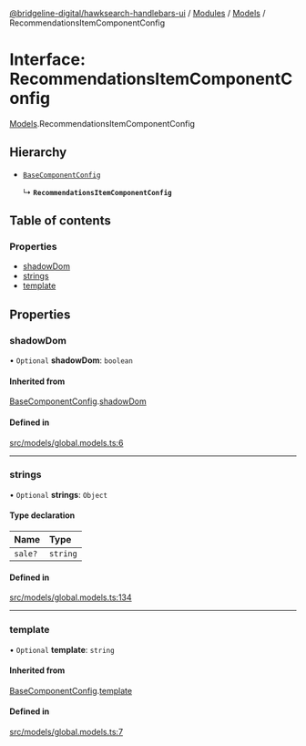 [@bridgeline-digital/hawksearch-handlebars-ui](../README.md) / [Modules](../modules.md) / [Models](../modules/Models.md) / RecommendationsItemComponentConfig

# Interface: RecommendationsItemComponentConfig

[Models](../modules/Models.md).RecommendationsItemComponentConfig

## Hierarchy

- [`BaseComponentConfig`](Models.BaseComponentConfig.md)

  ↳ **`RecommendationsItemComponentConfig`**

## Table of contents

### Properties

- [shadowDom](Models.RecommendationsItemComponentConfig.md#shadowdom)
- [strings](Models.RecommendationsItemComponentConfig.md#strings)
- [template](Models.RecommendationsItemComponentConfig.md#template)

## Properties

### shadowDom

• `Optional` **shadowDom**: `boolean`

#### Inherited from

[BaseComponentConfig](Models.BaseComponentConfig.md).[shadowDom](Models.BaseComponentConfig.md#shadowdom)

#### Defined in

[src/models/global.models.ts:6](https://bitbucket.org/bridgelinedigital/frontend-handlebars-ui/src/db3ebfe/src/models/global.models.ts#lines-6)

___

### strings

• `Optional` **strings**: `Object`

#### Type declaration

| Name | Type |
| :------ | :------ |
| `sale?` | `string` |

#### Defined in

[src/models/global.models.ts:134](https://bitbucket.org/bridgelinedigital/frontend-handlebars-ui/src/db3ebfe/src/models/global.models.ts#lines-134)

___

### template

• `Optional` **template**: `string`

#### Inherited from

[BaseComponentConfig](Models.BaseComponentConfig.md).[template](Models.BaseComponentConfig.md#template)

#### Defined in

[src/models/global.models.ts:7](https://bitbucket.org/bridgelinedigital/frontend-handlebars-ui/src/db3ebfe/src/models/global.models.ts#lines-7)
